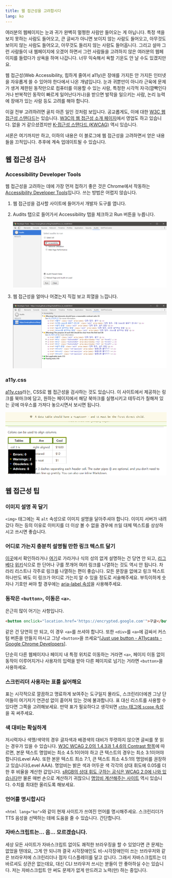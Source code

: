 ```yaml
---
title: 웹 접근성을 고려합시다
lang: ko
---
```


여러분의 웹페이지는 눈과 귀가 완벽히 멀쩡한 사람만 들어오는 게 아닙니다. 특정 색을 보지 못하는 사람도 들어오고, 큰 글씨가 아니면 보이지 않는 사람도 들어오고, 아무것도 보이지 않는 사람도 들어오고, 아무것도 들리지 않는 사람도 들어옵니다. 그리고 설마 그런 사람들이 내 웹페이지에 오겠어 하면서 그런 사람들을 고려하지 않은 여러분의 웹페이지를 들렀다가 상욕을 하며 나갑니다. 너무 익숙해서 욕할 기운도 안 날 수도 있겠지만요.

웹 접근성(Web Accessibility, 힙하게 줄여서 a11y)은 장애를 가지든 안 가지든 인터넷을 자유롭게 쓸 수 있어야 한다에서 나온 개념입니다. 눈과 귀뿐만이 아니라 근육에 문제가 생겨 제한된 동작만으로 컴퓨터를 이용할 수 있는 사람, 특정한 시각적 자극(깜빡인다거나 반복적인 동작이 빠르게 일어난다거나)을 받으면 발작을 일으키는 사람, 논리 능력에 장애가 있는 사람 등도 고려를 해야 합니다.

이걸 전부 고려하려면 골치 아픈 일인 것처럼 보입니다. 공교롭게도, 이에 대한 [W3C 웹 접근성 스탠다드](https://www.w3.org/standards/webdesign/accessibility)는 있습니다. [W3C의 웹 접근성 소개 페이지](https://www.w3.org/standards/webdesign/accessibility)에서 영업도 하고 있습니다. 없을 거 같으셨겠지만 [K-접근성 스탠다드 (KWCAG)](http://www.wah.or.kr/Participation/guide.asp) 역시 있습니다.

서론은 여기까지만 하고, 이하의 내용은 이 블로그에 웹 접근성을 고려하면서 얻은 내용들을 끄적입니다. 추후에 계속 업데이트될 수 있습니다.

## 웹 접근성 검사

### Accessibility Developer Tools

웹 접근성을 고려하는 데에 가장 먼저 접하기 좋은 것은 Chrome에서 작동하는 [Accessibility Developer Tools](https://chrome.google.com/webstore/detail/accessibility-developer-t/fpkknkljclfencbdbgkenhalefipecmb)입니다. 쓰는 방법은 어렵지 않습니다.

1. 웹 접근성을 검사할 사이트에 들어가서 개발자 도구를 엽니다.

2. Audits 탭으로 들어가서 Accessibility 탭을 체크하고 Run 버튼을 누릅니다.

    ![Chrome Developer Tools - Audits. Accessibility 체크박스가 강조되어 있음. 이미지 하단에 Run 버튼과 Clear 버튼이 있음.](a11y_chrome_dev_audit1.png)

3. 웹 접근성을 얼마나 어겼는지 직접 보고 희열을 느낍니다.

    ![Chrome Developer Tools - Audits. 웹 접근성을 어긴 사항들이 설명되어 있음. 어긴 사유 안에 해당하는 HTML Element가 들어가 있음.](a11y_chrome_dev_audit2.png)

### a11y.css
[a11y.css](https://ffoodd.github.io/a11y.css/)라는, CSS로 웹 접근성을 검사하는 것도 있습니다. 이 사이트에서 제공하는 링크를 북마크에 담고, 원하는 페이지에서 해당 북마크를 실행시키고 테두리가 칠해져 있는 곳에 마우스를 가져다 놓으시면서 보시면 됩니다.

![a11y.css 를 적용시킨 웹 사이트. 표가 있고 맨 위에 있는 행에 초록색 Advice 테두리가 칠해져 있음. A data table should have a <caption> - and it must be the first direct child. 라는 경고가 뜨고 있음. 좌측 하단에 현재 페이지의 접근성 위반 항목 개수를 보여주고 있음. Errors: 0, Warnings: 2, Obsoletes: 0, Advices: 8.](a11y_a11ycss_demo.png)



## 웹 접근성 팁

### 이미지 설명 꼭 달기

`<img>` 태그에는 꼭 `alt` 속성으로 이미지 설명을 달아주셔야 합니다. 이미지 서버가 내려갔다 하는 등의 이유로 이미지를 더 이상 볼 수 없을 경우에 쓰일 대체 텍스트를 상상하시고 쓰시면 좋습니다.

### 어디로 가는지 충분히 설명될 만한 링크 텍스트 달기

[이곳](#)에서 확인하라거나 [여기](#)로 가라거나 식의 성의 없게 설명하는 건 당연 안 되고, [리](#1)[그](#2)[베](#3)[다](#4) [위](#5)[키](#6)식으로 한 단어나 구를 쪼개어 여러 링크를 나열하는 것도 역시 안 됩니다. 차라리 리스트나 각주로 링크를 나열하는 편이 좋습니다. 모든 문장을 없애고 링크 텍스트 하나만도 봐도 이 링크가 어디로 가는지 알 수 있을 정도로 서술해주세요. 부득이하게 숫자나 기호만 써야 할 경우에는 [aria-label 속성](https://developer.mozilla.org/en-US/docs/Web/Accessibility/ARIA/ARIA_Techniques/Using_the_aria-label_attribute)을 사용해주세요.

### 동작은 `<button>`, 이동은 `<a>`.
은근히 많이 어기는 사항입니다.

``` html
<button onclick="location.href='https://encrypted.google.com'">구글</button>
```
같은 건 당연히 안 되고, 이 경우 `<a>`를 쓰셔야 합니다. 또한 `<div>`를 `<a>`에 감싸서 커스텀 버튼을 만들지 마시고 그냥 `<button>`을 쓰세요^[[Just use button - A11ycasts - Google Chrome Developers](https://www.youtube.com/watch?v=CZGqnp06DnI)].

단순히 다른 웹페이지나 페이지 내 특정 위치로 이동하는 거라면 `<a>`, 페이지 이동 없이 동작이 이루어지거나 사용자의 입력을 받아 다른 페이지로 넘기는 거라면 `<button>`을 사용하세요.

### 스크린리더 사용자는 표를 싫어해요

표는 시각적으로 깔끔하고 명료하게 보여주는 도구일지 몰라도, 스크린리더에겐 그냥 단어들이 여기저기 연관성 없이 흩어져 있는 것에 불과합니다. 표 대신 리스트를 사용할 수 있다면 그쪽을 고려해보세요. 만약 표가 필요하다고 생각되면 [`<th>` 태그에 `scope` 속성](https://developer.mozilla.org/en-US/docs/Web/HTML/Element/th#attr-scope)을 꼭 써주세요.

### 색 대비는 확실하게

저시력자나 색맹/색약의 경우 글자색과 배경색의 대비가 뚜렷하지 않으면 글씨를 못 읽는 경우가 있을 수 있습니다. [W3C WCAG 2.0의 1.4.3과 1.4.6의 Contrast 항목](https://www.w3.org/TR/2008/REC-WCAG20-20081211/#visual-audio-contrast-contrast)에 따르면, 본문 텍스트 명암비는 최소 4.5:1이어야 하고 큰 텍스트의 경우는 최소 3:1이어야 합니다(Level AA). 또한 본문 텍스트 최소 7:1, 큰 텍스트 최소 4.5:1의 명암비를 권장하고 있습니다(Level AAA). 명암비는 밝은 색과 어두운 색 각각의 상대 휘도에 0.05를 더한 후 비율을 계산한 값입니다. [sRGB의 상대 휘도 구하는 공식은 WCAG 2.0에 나와 있습니다](https://www.w3.org/TR/2008/REC-WCAG20-20081211/#relativeluminancedef)만 물론 매번 손으로 계산하기 귀찮으니 [명암비 계산해주는 사이트](http://leaverou.github.io/contrast-ratio/) 역시 있습니다. 수치를 최대한 올리도록 해보세요.

### 언어를 명시합시다

`<html lang="ko">`와 같이 현재 사이트가 쓰여진 언어를 명시해주세요. 스크린리더가 TTS 음성을 선택하는 데에 도움을 줄 수 있습니다. 간단합니다.

### 자바스크립트는... 음... 모르겠습니다.

세상 모든 사이트가 자바스크립트 없이도 쾌적한 브라우징을 할 수 있었다면 큰 문제는 없었을 텐데요, 그게 안 되니까 결국 시각장애인도 비-시각장애인이 쓰는 브라우저와 같은 브라우저에 스크린리더나 점자 디스플레이를 달고 삽니다. 그래서 자바스크립트는 더 바르셔도 상관은 없는데요, 대신 CLI 브라우저 쓰시는 분들이 안 좋아하실 수는 있습니다. 저는 자바스크립트 안 써도 문제가 없게 만드려고 노력(만) 하는 중입니다.

